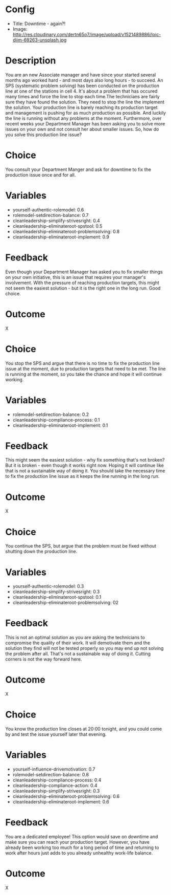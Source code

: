 # Config
 - Title: Downtime - again?! 
 - Image: http://res.cloudinary.com/dertn65o7/image/upload/v1521489886/loic-djim-69263-unsplash.jpg

# Description

You are an new Associate manager and have since your started several months ago worked hard  - and most days also long hours - to succeed. An SPS (systematic problem solving) has been conducted on the production line at one of the stations in cell 4. It's about a problem that has occured many times and force the line to stop each time.The technicians are fairly sure they have found the solution. They need to stop the line the implement the solution. Your production line is barely reaching its production target and management is pushing for as much production as possible. And luckily the line is running without any problems at the moment. Furthermore, over recent weeks your Department Manager has been asking you to solve more issues on your own and not consult her about smaller issues. So, how do you solve this production line issue?

# Choice
You consult your Department Manger and ask for downtime to fix the production issue once and for all.

# Variables
 - yourself-authentic-rolemodel: 0.6
 - rolemodel-setdirection-balance: 0.7
 - cleanleadership-simplify-strivesright: 0.4
 - cleanleadership-eliminateroot-spstool: 0.5
 - cleanleadership-eliminateroot-problemsolving: 0.8
 - cleanleadership-eliminateroot-implement: 0.9

# Feedback
Even though your Department Manager has asked you to fix smaller things on your own initiative, this is an issue that requires your manager's involvement. With the pressure of reaching production targets, this might not seem the easiest solution - but it is the right one in the long run. Good choice. 

# Outcome
X

# Choice
You stop the SPS and argue that there is no time to fix the production line issue at the moment, due to production targets that need to be met. The line is running at the moment, so you take the chance and hope it will continue working. 

# Variables
 - rolemodel-setdirection-balance: 0.2
 - cleanleadership-compliance-process: 0.1
 - cleanleadership-eliminateroot-implement: 0.1
 
# Feedback
This might seem the easiest solution - why fix something that's not broken? But it is broken - even though it works right now. Hoping it will continue like that is not a sustainable way of doing it. You should take the necessary time to fix the production line issue as it keeps the line running in the long run. 

# Outcome
X

# Choice
You continue the SPS, but argue that the problem must be fixed without shutting down the production line. 

# Variables
 - yourself-authentic-rolemodel: 0.3
 - cleanleadership-simplify-strivesright: 0.3
 - cleanleadership-eliminateroot-spstool: 0.1
 - cleanleadership-eliminateroot-problemsolving: 02

# Feedback
This is not an optimal solution as you are asking the technicians to compromise the quality of their work. It will demotivate them and the solution they find will not be tested properly so you may end up not solving the problem after all. That's not a sustainable way of doing it. Cutting corners is not the way forward here. 

# Outcome
X

# Choice
You know the production line closes at 20:00 tonight, and you could come by and test the issue yourself later that evening.

# Variables
 - yourself-influence-drivemotivation: 0.7
 - rolemodel-setdirection-balance: 0.8
 - cleanleadership-compliance-process: 0.4
 - cleanleadership-compliance-action: 0.4
 - cleanleadership-simplify-strivesright: 0.3
 - cleanleadership-eliminateroot-problemsolving: 0.6
 - cleanleadership-eliminateroot-implement: 0.6
 
# Feedback
You are a dedicated employee! This option would save on downtime and make sure you can reach your production target. However, you have already been working too much for a long period of time and returning to work after hours just adds to you already unhealthy work-life balance. 

# Outcome
X


